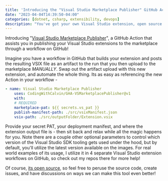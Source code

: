 ```yaml
---
title: 'Introducing the "Visual Studio Marketplace Publisher" GitHub Action'
date: "2023-04-04T14:39:50-04:00"
categories: [dotnet, csharp, extensibility, devops]
description: "You've got your own Visual Studio extension, open source on GitHub, but you need to figure out HOW to publish it to the Visual Studio marketplace - this new GitHub Action can help!"
---
```


Introducing "[Visual Studio Marketplace Publisher](https://github.com/marketplace/actions/visual-studio-marketplace-publisher)", a GitHub Action that assists you in publishing your Visual Studio extensions to the marketplace through a workflow on GitHub!

Imagine you have a workflow in GitHub that builds your extension and posts the resulting VSIX file as an artifact to the run that you then upload to the marketplace _MANUALLY_. Swap out the artifact upload with this new extension, and automate the whole thing. Its as easy as referencing the new Action in your workflow -

```yaml
- name: Visual Studio Marketplace Publisher
    uses: CodingWithCalvin/GHA-VSMarketplacePublisher@v1
    with:
    # REQUIRED
    marketplace-pat: ${{ secrets.vs_pat }}
    publish-manifest-path: ./src/vsixManifest.json
    vsix-path: ./src/outputFolder/Extension.vsix
```

Provide your secret PAT, your deployment manifest, and where the extension output file is - then sit back and relax while all the magic happens for you. Note there are a couple other optional parameters to control which version of the Visual Studio SDK tooling gets used under the hood, but by default, you'll utilize the latest version available on the images. For real world examples of its usage, I utilize it in 4 separate Visual Studio extension workflows on GitHub, so check out my repos there for more help!

Of course, [its open source](https://github.com/CodingWithCalvin/GHA-VSMarketplacePublisher), so feel free to peruse the source code, create issues, and have discussions on ways we can make this tool even better!
